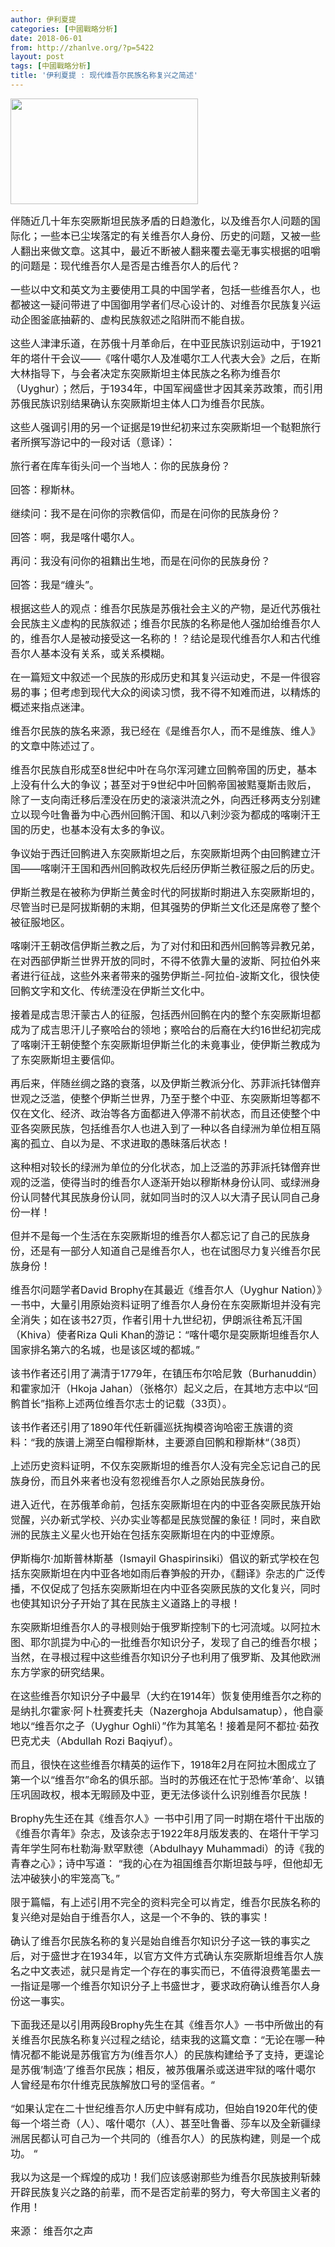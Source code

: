 ```yaml
---
author: 伊利夏提
categories: [中國戰略分析]
date: 2018-06-01
from: http://zhanlve.org/?p=5422
layout: post
tags: [中國戰略分析]
title: '伊利夏提 : 现代维吾尔民族名称复兴之简述'
---
```


<div id="entry">
<div class="at-above-post addthis_tool" data-url="http://zhanlve.org/?p=5422">
</div>
<p>
<img class="aligncenter wp-image-5000 size-medium" height="169" sizes="(max-width: 300px) 100vw, 300px" src="http://zhanlve.org/wp-content/uploads/2018/03/複製-伊力b-3-480x270-300x169.jpg" srcset="http://zhanlve.org/wp-content/uploads/2018/03/複製-伊力b-3-480x270-300x169.jpg 300w, http://zhanlve.org/wp-content/uploads/2018/03/複製-伊力b-3-480x270.jpg 480w" width="300"/>
</p>
<p>
</p>
<p>
<span style="font-size: 12pt;">
   伴随近几十年东突厥斯坦民族矛盾的日趋激化，以及维吾尔人问题的国际化；一些本已尘埃落定的有关维吾尔人身份、历史的问题，又被一些人翻出来做文章。这其中，最近不断被人翻来覆去毫无事实根据的咀嚼的问题是：现代维吾尔人是否是古维吾尔人的后代？
  </span>
</p>
<p>
</p>
<p>
<span style="font-size: 12pt;">
   一些以中文和英文为主要使用工具的中国学者，包括一些维吾尔人，也都被这一疑问带进了中国御用学者们尽心设计的、对维吾尔民族复兴运动企图釜底抽薪的、虚构民族叙述之陷阱而不能自拔。
  </span>
</p>
<p>
</p>
<p>
<span style="font-size: 12pt;">
   这些人津津乐道，在苏俄十月革命后，在中亚民族识别运动中，于1921年的塔什干会议——《喀什噶尔人及准噶尔工人代表大会》之后，在斯大林指导下，与会者决定东突厥斯坦主体民族之名称为维吾尔（Uyghur）；然后，于1934年，中国军阀盛世才因其亲苏政策，而引用苏俄民族识别结果确认东突厥斯坦主体人口为维吾尔民族。
  </span>
</p>
<p>
</p>
<p>
<span style="font-size: 12pt;">
   这些人强调引用的另一个证据是19世纪初来过东突厥斯坦一个鞑靼旅行者所撰写游记中的一段对话（意译）：
  </span>
</p>
<p>
</p>
<p>
<span style="font-size: 12pt;">
   旅行者在库车街头问一个当地人：你的民族身份？
  </span>
</p>
<p>
</p>
<p>
<span style="font-size: 12pt;">
   回答：穆斯林。
  </span>
</p>
<p>
</p>
<p>
<span style="font-size: 12pt;">
   继续问：我不是在问你的宗教信仰，而是在问你的民族身份？
  </span>
</p>
<p>
</p>
<p>
<span style="font-size: 12pt;">
   回答：啊，我是喀什噶尔人。
  </span>
</p>
<p>
</p>
<p>
<span style="font-size: 12pt;">
   再问：我没有问你的祖籍出生地，而是在问你的民族身份？
  </span>
</p>
<p>
</p>
<p>
<span style="font-size: 12pt;">
   回答：我是“缠头”。
  </span>
</p>
<p>
</p>
<p>
<span style="font-size: 12pt;">
   根据这些人的观点：维吾尔民族是苏俄社会主义的产物，是近代苏俄社会民族主义虚构的民族叙述；维吾尔民族的名称是他人强加给维吾尔人的，维吾尔人是被动接受这一名称的！？结论是现代维吾尔人和古代维吾尔人基本没有关系，或关系模糊。
  </span>
</p>
<p>
</p>
<p>
<span style="font-size: 12pt;">
   在一篇短文中叙述一个民族的形成历史和其复兴运动史，不是一件很容易的事；但考虑到现代大众的阅读习惯，我不得不知难而进，以精炼的概述来指点迷津。
  </span>
</p>
<p>
</p>
<p>
<span style="font-size: 12pt;">
   维吾尔民族的族名来源，我已经在《是维吾尔人，而不是维族、维人》的文章中陈述过了。
  </span>
</p>
<p>
</p>
<p>
<span style="font-size: 12pt;">
   维吾尔民族自形成至8世纪中叶在乌尔浑河建立回鹘帝国的历史，基本上没有什么大的争议；甚至对于9世纪中叶回鹘帝国被黠戛斯击败后，除了一支向南迁移后湮没在历史的滚滚洪流之外，向西迁移两支分别建立以现今吐鲁番为中心西州回鹘汗国、和以八剌沙衮为都成的喀喇汗王国的历史，也基本没有太多的争议。
  </span>
</p>
<p>
</p>
<p>
<span style="font-size: 12pt;">
   争议始于西迁回鹘进入东突厥斯坦之后，东突厥斯坦两个由回鹘建立汗国——喀喇汗王国和西州回鹘政权先后经历伊斯兰教征服之后的历史。
  </span>
</p>
<p>
</p>
<p>
<span style="font-size: 12pt;">
   伊斯兰教是在被称为伊斯兰黄金时代的阿拔斯时期进入东突厥斯坦的，尽管当时已是阿拔斯朝的末期，但其强势的伊斯兰文化还是席卷了整个被征服地区。
  </span>
</p>
<p>
</p>
<p>
<span style="font-size: 12pt;">
   喀喇汗王朝改信伊斯兰教之后，为了对付和田和西州回鹘等异教兄弟，在对西部伊斯兰世界开放的同时，不得不依靠大量的波斯、阿拉伯外来者进行征战，这些外来者带来的强势伊斯兰-阿拉伯-波斯文化，很快使回鹘文字和文化、传统湮没在伊斯兰文化中。
  </span>
</p>
<p>
</p>
<p>
<span style="font-size: 12pt;">
   接着是成吉思汗蒙古人的征服，包括西州回鹘在内的整个东突厥斯坦都成为了成吉思汗儿子察哈台的领地；察哈台的后裔在大约16世纪初完成了喀喇汗王朝使整个东突厥斯坦伊斯兰化的未竟事业，使伊斯兰教成为了东突厥斯坦主要信仰。
  </span>
</p>
<p>
</p>
<p>
<span style="font-size: 12pt;">
   再后来，伴随丝绸之路的衰落，以及伊斯兰教派分化、苏菲派托钵僧弃世观之泛滥，使整个伊斯兰世界，乃至于整个中亚、东突厥斯坦等都不仅在文化、经济、政治等各方面都进入停滞不前状态，而且还使整个中亚各突厥民族，包括维吾尔人也进入到了一种以各自绿洲为单位相互隔离的孤立、自以为是、不求进取的愚昧落后状态！
  </span>
</p>
<p>
</p>
<p>
<span style="font-size: 12pt;">
   这种相对较长的绿洲为单位的分化状态，加上泛滥的苏菲派托钵僧弃世观的泛滥，使得当时的维吾尔人逐渐开始以穆斯林身份认同、或绿洲身份认同替代其民族身份认同，就如同当时的汉人以大清子民认同自己身份一样！
  </span>
</p>
<p>
</p>
<p>
<span style="font-size: 12pt;">
   但并不是每一个生活在东突厥斯坦的维吾尔人都忘记了自己的民族身份，还是有一部分人知道自己是维吾尔人，也在试图尽力复兴维吾尔民族身份！
  </span>
</p>
<p>
</p>
<p>
<span style="font-size: 12pt;">
   维吾尔问题学者David Brophy在其最近《维吾尔人（Uyghur Nation）》一书中，大量引用原始资料证明了维吾尔人身份在东突厥斯坦并没有完全消失；如在该书27页，作者引用十九世纪初，伊朗派往希瓦汗国（Khiva）使者Riza Quli Khan的游记：“喀什噶尔是突厥斯坦维吾尔人国家排名第六的名城，也是该区域的都城。”
  </span>
</p>
<p>
</p>
<p>
<span style="font-size: 12pt;">
   该书作者还引用了满清于1779年，在镇压布尔哈尼敦（Burhanuddin）和霍家加汗（Hkoja Jahan）（张格尔）起义之后，在其地方志中以“回鹘首长”指称上述两位维吾尔志士的记载（33页）。
  </span>
</p>
<p>
</p>
<p>
<span style="font-size: 12pt;">
   该书作者还引用了1890年代任新疆巡抚掏模咨询哈密王族谱的资料：“我的族谱上溯至白帽穆斯林，主要源自回鹘和穆斯林“（38页）
  </span>
</p>
<p>
</p>
<p>
<span style="font-size: 12pt;">
   上述历史资料证明，不仅东突厥斯坦的维吾尔人没有完全忘记自己的民族身份，而且外来者也没有忽视维吾尔人之原始民族身份。
  </span>
</p>
<p>
</p>
<p>
<span style="font-size: 12pt;">
   进入近代，在苏俄革命前，包括东突厥斯坦在内的中亚各突厥民族开始觉醒，兴办新式学校、兴办实业等都是民族觉醒的象征！同时，来自欧洲的民族主义星火也开始在包括东突厥斯坦在内的中亚燎原。
  </span>
</p>
<p>
</p>
<p>
<span style="font-size: 12pt;">
   伊斯梅尔·加斯普林斯基（Ismayil Ghaspirinsiki）倡议的新式学校在包括东突厥斯坦在内中亚各地如雨后春笋般的开办，《翻译》杂志的广泛传播，不仅促成了包括东突厥斯坦在内中亚各突厥民族的文化复兴，同时也使其知识分子开始了其在民族主义道路上的寻根！
  </span>
</p>
<p>
</p>
<p>
<span style="font-size: 12pt;">
   东突厥斯坦维吾尔人的寻根则始于俄罗斯控制下的七河流域。以阿拉木图、耶尔凯提为中心的一批维吾尔知识分子，发现了自己的维吾尔根；当然，在寻根过程中这些维吾尔知识分子也利用了俄罗斯、及其他欧洲东方学家的研究结果。
  </span>
</p>
<p>
</p>
<p>
<span style="font-size: 12pt;">
   在这些维吾尔知识分子中最早（大约在1914年）恢复使用维吾尔之称的是纳扎尔霍家·阿卜杜赛麦托夫（Nazerghoja Abdulsamatup），他自豪地以“维吾尔之子（Uyghur Oghli）”作为其笔名！接着是阿不都拉·茹孜巴克尤夫（Abdullah Rozi Baqiyuf）。
  </span>
</p>
<p>
</p>
<p>
<span style="font-size: 12pt;">
   而且，很快在这些维吾尔精英的运作下，1918年2月在阿拉木图成立了第一个以“维吾尔”命名的俱乐部。当时的苏俄还在忙于恐怖‘革命’、以镇压巩固政权，根本无暇顾及中亚，更无法侈谈什么识别维吾尔民族！
  </span>
</p>
<p>
</p>
<p>
<span style="font-size: 12pt;">
   Brophy先生还在其《维吾尔人》一书中引用了同一时期在塔什干出版的《维吾尔青年》杂志，及该杂志于1922年8月版发表的、在塔什干学习青年学生阿布杜勒海·默罕默德（Abdulhayy Muhammadi）的诗《我的青春之心》；诗中写道： “我的心在为祖国维吾尔斯坦鼓与呼，但他却无法冲破狭小的牢笼高飞。”
  </span>
</p>
<p>
</p>
<p>
<span style="font-size: 12pt;">
   限于篇幅，有上述引用不完全的资料完全可以肯定，维吾尔民族名称的复兴绝对是始自于维吾尔人，这是一个不争的、铁的事实！
  </span>
</p>
<p>
</p>
<p>
<span style="font-size: 12pt;">
   确认了维吾尔民族名称的复兴是始自维吾尔知识分子这一铁的事实之后，对于盛世才在1934年，以官方文件方式确认东突厥斯坦维吾尔人族名之中文表述，就只是肯定一个存在的事实而已，不值得浪费笔墨去一一指证是哪一个维吾尔知识分子上书盛世才，要求政府确认维吾尔人身份这一事实。
  </span>
</p>
<p>
</p>
<p>
<span style="font-size: 12pt;">
   下面我还是以引用两段Brophy先生在其《维吾尔人》一书中所做出的有关维吾尔民族名称复兴过程之结论，结束我的这篇文章：“无论在哪一种情况都不能说是苏俄官方为(维吾尔人）的民族构建给予了支持，更遑论是苏俄’制造’了维吾尔民族；相反，被苏俄屠杀或送进牢狱的喀什噶尔人曾经是布尔什维克民族解放口号的坚信者。“
  </span>
</p>
<p>
</p>
<p>
<span style="font-size: 12pt;">
   “如果认定在二十世纪维吾尔人历史中鲜有成功，但始自1920年代的使每一个塔兰奇（人）、喀什噶尔（人）、甚至吐鲁番、莎车以及全新疆绿洲居民都认可自己为一个共同的（维吾尔人）的民族构建，则是一个成功。 “
  </span>
</p>
<p>
</p>
<p>
<span style="font-size: 12pt;">
   我以为这是一个辉煌的成功！我们应该感谢那些为维吾尔民族披荆斩棘开辟民族复兴之路的前辈，而不是否定前辈的努力，夸大帝国主义者的作用！
  </span>
</p>
<p>
</p>
<p>
<span style="font-size: 12pt;">
   来源： 维吾尔之声
  </span>
</p>
<p>
</p>
<!-- AddThis Advanced Settings above via filter on the_content -->
<!-- AddThis Advanced Settings below via filter on the_content -->
<!-- AddThis Advanced Settings generic via filter on the_content -->
<!-- AddThis Share Buttons above via filter on the_content -->
<!-- AddThis Share Buttons below via filter on the_content -->
<div class="at-below-post addthis_tool" data-url="http://zhanlve.org/?p=5422">
</div>
<!-- AddThis Share Buttons generic via filter on the_content -->
</div>
